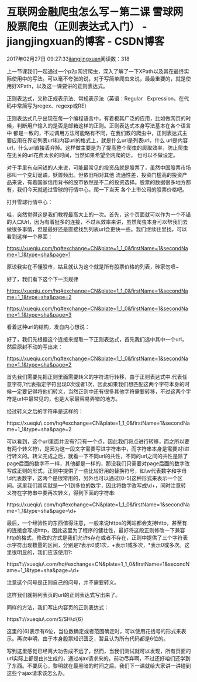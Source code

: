 # 互联网金融爬虫怎么写－第二课 雪球网股票爬虫（正则表达式入门） - jiangjingxuan的博客 - CSDN博客





2017年02月27日 09:27:33[jiangjingxuan](https://me.csdn.net/jiangjingxuan)阅读数：318








上一节课我们一起通过一个p2p网贷爬虫，深入了解了一下XPath以及其在最终实际使用中的写法。可以毫不夸张的说，对于写简单爬虫来说，最最重要的，就是使用好XPath，以及这一课要讲的正则表达式。

正则表达式，又称正规表示法、常规表示法（英语：Regular   Expression，在代码中常简写为regex、regexp或RE）

正则表达式几乎出现在每一个编程语言中，有着极其广泛的应用，比如做网页的时候，判断用户输入的是否是邮箱这样的正则。正则表达式本身写法基本在各个语言中 都是一致的，不过调用方法可能略有不同，在我们教的爬虫中，正则表达式主要应用在界定列表url和内容url的格式上，就是什么url是列表url，什么 url是内容url，什么url直接丢弃掉。这样做主要是为了提高整个爬虫的爬取效率，防止爬虫在无关的url花费太长的时间，当然如果希望全网爬的话， 也可以不做设定。

对于手里有点闲钱的人来说，可能最常见的投资品就是股票了，虽然中国股票市场那叫一个变幻诡谲，妖兽频出。但依旧相对其他 流通性差，投资门槛高的投资产品来说，有着国家信用背书的股市依然是不二的投资选择。股票的数据很多地方都有，我们今天就通过雪球的行情中心，爬一下当天 各个上市公司的股票价格吧。

打开雪球行情中心：




哇，突然觉得这是我们教程最高大上的一次。首先，这个页面就可以作为一个不错的入口Url，因为有着挺多的连接，不过从效率来讲，虽然爬虫本身可以帮我们去做很多事情，但是最好还是直接找到列表url会更快一些。我们继续往里找，可以看到这样一个界面：

> 
https://xueqiu.com/hq#exchange=CN&plate=1_1_0&firstName=1&secondName=1_1&type=sha&page=1





原谅我实在不懂股市，姑且就认为这个就是所有股票价格的列表，砖家勿喷~

好了，我们看下这个下一页规律

> 
https://xueqiu.com/hq#exchange=CN&plate=1_1_0&firstName=1&secondName=1_1&type=sha&page=2

https://xueqiu.com/hq#exchange=CN&plate=1_1_0&firstName=1&secondName=1_1&type=sha&page=3


看着这种url的结构，发自内心想说：




好了，我们先根据这个连接来提取一下正则表达式，首先我们选中其中一个url，然后原封不动的写出来：

> 
https://xueqiu.com/hq#exchange=CN&plate=1_1_0&firstName=1&secondName=1_1&type=sha&page=2


首先我们需要先把正则里面需要转义的字符进行转移，由于正则表达式中.代表任意字符,?代表指定字符出现0次或者1次，因此如果我们想匹配这两个字符本身的时候一定要记得将他们转义，当然正则中还有很多其他字符需要转移，不过这两个字符是url中最常见的，也是大家最容易弄错的地方。

经过转义之后的字符串是这样的：

> 
https://xueqiu\\.com/hq#exchange=CN&plate=1_1_0&firstName=1&secondName=1_1&type=sha&page=2


可以看到，这个url里面并没有?只有一个点，因此我们将点进行转移，而之所以要有两个转义符\\，是因为这一段文字需要写进字符串中，而字符串本身是需要对\进行转义的。转义完成之后，就看一下不同url的共性，不同的url之间的共性是除了page后面的数字不一样，其他都是一样的，那没我们只需要对page后面的数字改写成正则的形式，正则中提供了一些比较好用的替换符号，如\w代表数字和字母 \d代表数字，这两个是很常用的，另外也可以通过[0-5]这种形式来表示一个区间。这里我们其实就是一个1到多位的数字，因此将数字改写成\d+，同时注意转义符在字符串中要再次转义，得到下面的字符串:

> 
https://xueqiu\\.com/hq#exchange=CN&plate=1_1_0&firstName=1&secondName=1_1&type=sha&page=\\d+


最后，一个经验性的东西值得注意，一般来说https的网站都会支持http，甚至有的连接会写成http，因此这里为了程序的健壮性，最好将这段正则修改一下兼容http的格式，修改的方式是我们允许s存在或者不存在，正则中提供了三个字符表示字符出现数量的区间，分别是?表示0或1次，+表示1或多次，*表示0或多次。这里很明显的，我们应该使用?:

> 
https?://xueqiu\\.com/hq#exchange=CN&plate=1_1_0&firstName=1&secondName=1_1&type=sha&page=\\d+


注意这个问号是正则自己的问号，并不需要转义。

这样我们就把列表页的url的正则表达式写出来了。

同样的方法，我们写出内容页的正则表达式：

> 
https?://xueqiu\\.com/S/SH\\d{6}


这里的{6}表示有6位，当位数确定或者范围确定时，可以使用花括号的形式来表示。再次申明，由于本身股票知识匮乏，暂且认为所有代码都是6位的。

写到这里感觉已经离大功告成不远了，然而，当我们测试就可以发现，所有页面的url实际上都是由js生成的，通过ajax请求来的。前功尽弃啊，不过还好咱们还学到了东西。不要灰心，黎明就在最黑暗的时间之后。我们下一课就给大家讲一讲碰到这些个ajax请求该怎么办。




